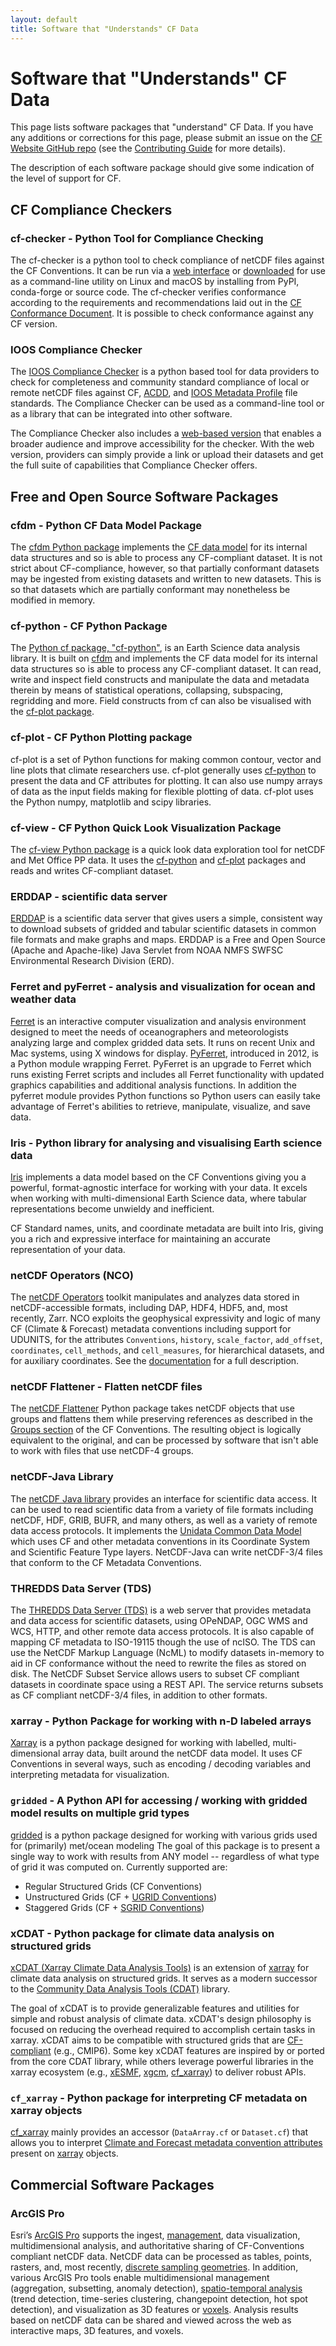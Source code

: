 ```yaml
---
layout: default
title: Software that "Understands" CF Data
---
```


# Software that "Understands" CF Data

This page lists software packages that "understand" CF Data.
If you have any additions or corrections for this page, please submit an issue on the [CF Website GitHub repo][website-repo] (see the [Contributing Guide][website-contrib] for more details).

The description of each software package should give some indication of the level of support for CF.

[website-repo]: https://github.com/cf-convention/cf-convention.github.io
[website-contrib]: https://github.com/cf-convention/cf-convention.github.io/blob/master/CONTRIBUTING.md

## CF Compliance Checkers

### cf-checker - Python Tool for Compliance Checking

The cf-checker is a python tool to check compliance of netCDF files against the CF Conventions.
It can be run via a [web interface](https://cfchecker.ncas.ac.uk) or [downloaded](https://github.com/cedadev/cf-checker) for use as a command-line utility on Linux and macOS by installing from PyPI, conda-forge or source code.
The cf-checker verifies conformance according to the requirements and recommendations laid out in the [CF Conformance Document](https://cfconventions.org/cf-conventions/conformance.html).
It is possible to check conformance against any CF version.

### IOOS Compliance Checker

The [IOOS Compliance Checker](https://github.com/ioos/compliance-checker) is a python based tool for data providers to check for completeness and community standard compliance of local or remote netCDF files against CF, [ACDD](http://wiki.esipfed.org/index.php/Attribute_Convention_for_Data_Discovery_1-3), and [IOOS Metadata Profile](https://ioos.github.io/ioos-metadata) file standards.
The Compliance Checker can be used as a command-line tool or as a library that can be integrated into other software.

The Compliance Checker also includes a [web-based version](https://data.ioos.us/compliance/index.html) that enables a broader audience and improve accessibility for the checker.
With the web version, providers can simply provide a link or upload their datasets and get the full suite of capabilities that Compliance Checker offers.

## Free and Open Source Software Packages

### cfdm - Python CF Data Model Package

The [cfdm Python package](https://ncas-cms.github.io/cfdm) implements the [CF data model](https://doi.org/10.5194/gmd-10-4619-2017) for its internal data structures and so is able to process any CF-compliant dataset.
It is not strict about CF-compliance, however, so that partially conformant datasets may be ingested from existing datasets and written to new datasets.
This is so that datasets which are partially conformant may nonetheless be modified in memory.

### cf-python - CF Python Package

The [Python cf package, "cf-python"](https://ncas-cms.github.io/cf-python/), is an Earth Science data analysis library.
It is built on [cfdm](#cfdm---python-cf-data-model-package) and implements the CF data model for its internal data structures so is able to process any CF-compliant dataset.
It can read, write and inspect field constructs and manipulate the data and metadata therein by means of statistical operations, collapsing, subspacing, regridding and more.
Field constructs from cf can also be visualised with the [cf-plot package](#cf-plot---cf-python-plotting-package).

### cf-plot - CF Python Plotting package

cf-plot is a set of Python functions for making common contour, vector and line plots that climate researchers use.
cf-plot generally uses [cf-python](#cf-python---cf-python-package) to present the data and CF attributes for plotting.
It can also use numpy arrays of data as the input fields making for flexible plotting of data.
cf-plot uses the Python numpy, matplotlib and scipy libraries.

### cf-view - CF Python Quick Look Visualization Package

The [cf-view Python package](https://ajheaps.github.io/cf-view/) is a quick look data exploration tool for netCDF and Met Office PP data.
It uses the [cf-python](#cf-python---cf-python-package) and [cf-plot](#cf-python---cf-python-package) packages and reads and writes CF-compliant dataset.

### ERDDAP - scientific data server

[ERDDAP](https://github.com/BobSimons/erddap) is a scientific data server that gives users a simple, consistent way to download subsets of gridded and tabular scientific datasets in common file formats and make graphs and maps.
ERDDAP is a Free and Open Source (Apache and Apache-like) Java Servlet from NOAA NMFS SWFSC Environmental Research Division (ERD).

### Ferret and pyFerret - analysis and visualization for ocean and weather data

[Ferret](https://ferret.pmel.noaa.gov/Ferret/) is an interactive computer visualization and analysis environment designed to meet the needs of oceanographers and meteorologists analyzing large and complex gridded data sets.
It runs on recent Unix and Mac systems, using X windows for display.
[PyFerret](https://ferret.pmel.noaa.gov/Ferret/documentation/pyferret), introduced in 2012, is a Python module wrapping Ferret.
PyFerret is an upgrade to Ferret which runs existing Ferret scripts and includes all Ferret functionality with updated graphics capabilities and additional analysis functions.
In addition the pyferret module provides Python functions so Python users can easily take advantage of Ferret's abilities to retrieve, manipulate, visualize, and save data.

### Iris - Python library for analysing and visualising Earth science data

[Iris](https://scitools.org.uk/iris/docs/latest/) implements a data model based on the CF Conventions giving you a powerful, format-agnostic interface for working with your data.
It excels when working with multi-dimensional Earth Science data, where tabular representations become unwieldy and inefficient.

CF Standard names, units, and coordinate metadata are built into Iris, giving you a rich and expressive interface for maintaining an accurate representation of your data.

### netCDF Operators (NCO)

The [netCDF Operators](https://nco.sourceforge.net/) toolkit manipulates and analyzes data stored in netCDF-accessible formats, including DAP, HDF4, HDF5, and, most recently, Zarr.
NCO exploits the geophysical expressivity and logic of many CF (Climate & Forecast) metadata conventions including support for UDUNITS, for the attributes `Conventions`, `history`, `scale_factor`, `add_offset`, `coordinates`, `cell_methods`, and `cell_measures`, for hierarchical datasets, and for auxiliary coordinates.
See the [documentation](https://nco.sourceforge.net/nco.html) for a full description.

### netCDF Flattener - Flatten netCDF files

The [netCDF Flattener](https://gitlab.eumetsat.int/open-source/netcdf-flattener/) Python package takes netCDF objects that use groups and flattens them while preserving references as described in the [Groups section](http://cfconventions.org/Data/cf-conventions/cf-conventions-1.11/cf-conventions.html#groups) of the CF Conventions.
The resulting object is logically equivalent to the original, and can be processed by software that isn't able to work with files that use netCDF-4 groups.

### netCDF-Java Library

The [netCDF Java library](https://www.unidata.ucar.edu/software/netcdf-java/) provides an interface for scientific data access.
It can be used to read scientific data from a variety of file formats including netCDF, HDF, GRIB, BUFR, and many others, as well as a variety of remote data access protocols.
It implements the [Unidata Common Data Model](https://docs.unidata.ucar.edu/netcdf-java/current/userguide/common_data_model_overview.html) which uses CF and other metadata conventions in its Coordinate System and Scientific Feature Type layers.
NetCDF-Java can write netCDF-3/4 files that conform to the CF Metadata Conventions.

### THREDDS Data Server (TDS)

The [THREDDS Data Server (TDS)](https://www.unidata.ucar.edu/software/tds/) is a web server that provides metadata and data access for scientific datasets, using OPeNDAP, OGC WMS and WCS, HTTP, and other remote data access protocols.
It is also capable of mapping CF metadata to ISO-19115 though the use of ncISO.
The TDS can use the NetCDF Markup Language (NcML) to modify datasets in-memory to aid in CF conformance without the need to rewrite the files as stored on disk.
The NetCDF Subset Service allows users to subset CF compliant datasets in coordinate space using a REST API.
The service returns subsets as CF compliant netCDF-3/4 files, in addition to other formats.

### xarray - Python Package for working with n-D labeled arrays

[Xarray](http://xarray.pydata.org/) is a python package designed for working with labelled, multi-dimensional array data, built around the netCDF data model.
It uses CF Conventions in several ways, such as encoding / decoding variables and interpreting metadata for visualization.

### `gridded` - A Python API for accessing / working with gridded model results on multiple grid types

[gridded](https://github.com/NOAA-ORR-ERD/gridded) is a python package designed for working with
various grids used for (primarily) met/ocean modeling The goal of this package is to present a
single way to work with results from ANY model -- regardless of what type of grid it was computed on.
Currently supported are:

* Regular Structured Grids (CF Conventions)
* Unstructured Grids (CF + [UGRID Conventions](http://ugrid-conventions.github.io/ugrid-conventions/))
* Staggered Grids (CF + [SGRID Conventions](http://sgrid.github.io/sgrid/))

### xCDAT - Python package for climate data analysis on structured grids

[xCDAT (Xarray Climate Data Analysis Tools)](https://github.com/xCDAT/xcdat) is an extension of [xarray](https://github.com/pydata/xarray) for climate data analysis on structured grids. It serves as a modern successor to the [Community Data Analysis Tools (CDAT)](https://github.com/CDAT/cdat) library.

The goal of xCDAT is to provide generalizable features and utilities for simple and robust analysis of climate data. xCDAT's design philosophy is focused on reducing the overhead required to accomplish certain tasks in xarray. xCDAT aims to be compatible with structured grids that are [CF-compliant](https://cfconventions.org/) (e.g., CMIP6). Some key xCDAT features are inspired by or ported from the core CDAT library, while others leverage powerful libraries in the xarray ecosystem (e.g., [xESMF](https://pangeo-xesmf.readthedocs.io/en/latest/), [xgcm](https://xgcm.readthedocs.io/en/latest/index.html), [cf_xarray](https://cf-xarray.readthedocs.io/en/latest/index.html)) to deliver robust APIs.

### `cf_xarray` - Python package for interpreting CF metadata on xarray objects

[cf_xarray](https://cf-xarray.readthedocs.io/en/latest/index.html) mainly provides an accessor (`DataArray.cf` or `Dataset.cf`) that allows you to interpret [Climate and Forecast metadata convention attributes](http://cfconventions.org/) present on [xarray](https://github.com/pydata/xarray) objects.

## Commercial Software Packages

### ArcGIS Pro

Esri’s [ArcGIS Pro](https://www.esri.com/en-us/arcgis/products/arcgis-pro/overview) supports the ingest, [management](https://pro.arcgis.com/en/pro-app/latest/tool-reference/multidimension/an-overview-of-the-multidimension-toolbox.htm), data visualization, multidimensional analysis, and authoritative sharing of CF-Conventions compliant netCDF data.
NetCDF data can be processed as tables, points, rasters, and, most recently, [discrete sampling geometries](https://pro.arcgis.com/en/pro-app/latest/tool-reference/multidimension/how-netcdf-discrete-sampling-geometry-dsg-tools-work.htm).
In addition, various ArcGIS Pro tools enable multidimensional management (aggregation, subsetting, anomaly detection), [spatio-temporal analysis](https://pro.arcgis.com/en/pro-app/latest/tool-reference/space-time-pattern-mining/an-overview-of-the-space-time-pattern-mining-toolbox.htm) (trend detection, time-series clustering, changepoint detection, hot spot detection), and visualization as 3D features or [voxels](https://pro.arcgis.com/en/pro-app/latest/help/mapping/layer-properties/what-is-a-voxel-layer-.htm).
Analysis results based on netCDF data can be shared and viewed across the web as interactive maps, 3D features, and voxels.
